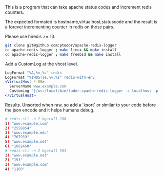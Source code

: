 
This is a program that can take apache status codes and increment redis counters.

The expected formated is hostname,virtualhost,statuscode and the result is a forever incrementing counter in redis on those pairs.

Please use hiredis >= 13.

```bash
git clone git@github.com:ptudor/apache-redis-logger
cd apache-redis-logger ; make linux && make install
cd apache-redis-logger ; make freebsd && make install
```

Add a CustomLog at the vhost level.

```apache
LogFormat "%A,%v,%s" redis
LogFormat "%{HOST}e,%v,%s" redis-with-env
<VirtualHost *:80>
  ServerName www.example.com
  CustomLog "|/usr/local/bin/tudor-apache-redis-logger -s localhost -p 6379" redis
</VirtualHost>
```

Results. Unsorted when raw, so add a 'ksort' or similar to your code before the json encode and it helps humans debug.

```bash
# redis-cli -n 2 hgetall 200 
1) "www.example.com"
2) "2558854"
3) "www.example.edu"
4) "767939"
5) "www.example.net"
6) "1082460"
# redis-cli -n 2 hgetall 503
1) "www.example.net"
2) "153"
3) "www.example.com"
4) "1180"
```

